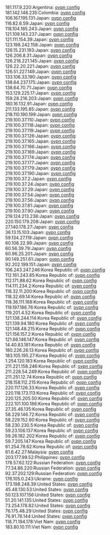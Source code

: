 181.117.9.220:Argentina: [ovpn config](vpn/181_117_9_220.ovpn)  
181.142.148.235:Colombia: [ovpn config](vpn/181_142_148_235.ovpn)  
106.167.195.131:Japan: [ovpn config](vpn/106_167_195_131.ovpn)  
116.82.6.59:Japan: [ovpn config](vpn/116_82_6_59.ovpn)  
118.104.185.243:Japan: [ovpn config](vpn/118_104_185_243.ovpn)  
121.109.143.237:Japan: [ovpn config](vpn/121_109_143_237.ovpn)  
121.111.154.39:Japan: [ovpn config](vpn/121_111_154_39.ovpn)  
123.198.242.158:Japan: [ovpn config](vpn/123_198_242_158.ovpn)  
126.15.231.193:Japan: [ovpn config](vpn/126_15_231_193.ovpn)  
126.206.8.31:Japan: [ovpn config](vpn/126_206_8_31.ovpn)  
126.218.221.145:Japan: [ovpn config](vpn/126_218_221_145.ovpn)  
126.22.20.221:Japan: [ovpn config](vpn/126_22_20_221.ovpn)  
126.51.227.149:Japan: [ovpn config](vpn/126_51_227_149.ovpn)  
133.106.33.190:Japan: [ovpn config](vpn/133_106_33_190.ovpn)  
138.64.237.175:Japan: [ovpn config](vpn/138_64_237_175.ovpn)  
138.64.70.71:Japan: [ovpn config](vpn/138_64_70_71.ovpn)  
153.129.225.17:Japan: [ovpn config](vpn/153_129_225_17.ovpn)  
159.28.216.203:Japan: [ovpn config](vpn/159_28_216_203.ovpn)  
180.16.132.91:Japan: [ovpn config](vpn/180_16_132_91.ovpn)  
211.133.195.85:Japan: [ovpn config](vpn/211_133_195_85.ovpn)  
218.110.190.199:Japan: [ovpn config](vpn/218_110_190_199.ovpn)  
219.100.37.110:Japan: [ovpn config](vpn/219_100_37_110.ovpn)  
219.100.37.118:Japan: [ovpn config](vpn/219_100_37_118.ovpn)  
219.100.37.119:Japan: [ovpn config](vpn/219_100_37_119.ovpn)  
219.100.37.126:Japan: [ovpn config](vpn/219_100_37_126.ovpn)  
219.100.37.165:Japan: [ovpn config](vpn/219_100_37_165.ovpn)  
219.100.37.166:Japan: [ovpn config](vpn/219_100_37_166.ovpn)  
219.100.37.169:Japan: [ovpn config](vpn/219_100_37_169.ovpn)  
219.100.37.174:Japan: [ovpn config](vpn/219_100_37_174.ovpn)  
219.100.37.177:Japan: [ovpn config](vpn/219_100_37_177.ovpn)  
219.100.37.179:Japan: [ovpn config](vpn/219_100_37_179.ovpn)  
219.100.37.190:Japan: [ovpn config](vpn/219_100_37_190.ovpn)  
219.100.37.2:Japan: [ovpn config](vpn/219_100_37_2.ovpn)  
219.100.37.24:Japan: [ovpn config](vpn/219_100_37_24.ovpn)  
219.100.37.29:Japan: [ovpn config](vpn/219_100_37_29.ovpn)  
219.100.37.54:Japan: [ovpn config](vpn/219_100_37_54.ovpn)  
219.100.37.56:Japan: [ovpn config](vpn/219_100_37_56.ovpn)  
219.100.37.81:Japan: [ovpn config](vpn/219_100_37_81.ovpn)  
219.100.37.90:Japan: [ovpn config](vpn/219_100_37_90.ovpn)  
219.124.213.238:Japan: [ovpn config](vpn/219_124_213_238.ovpn)  
220.150.179.208:Japan: [ovpn config](vpn/220_150_179_208.ovpn)  
27.140.178.27:Japan: [ovpn config](vpn/27_140_178_27.ovpn)  
36.13.15.103:Japan: [ovpn config](vpn/36_13_15_103.ovpn)  
59.134.27.119:Japan: [ovpn config](vpn/59_134_27_119.ovpn)  
60.108.22.99:Japan: [ovpn config](vpn/60_108_22_99.ovpn)  
60.56.39.79:Japan: [ovpn config](vpn/60_56_39_79.ovpn)  
60.96.25.201:Japan: [ovpn config](vpn/60_96_25_201.ovpn)  
90.149.251.61:Japan: [ovpn config](vpn/90_149_251_61.ovpn)  
92.202.199.151:Japan: [ovpn config](vpn/92_202_199_151.ovpn)  
106.243.247.246:Korea Republic of: [ovpn config](vpn/106_243_247_246.ovpn)  
112.161.243.85:Korea Republic of: [ovpn config](vpn/112_161_243_85.ovpn)  
112.171.88.62:Korea Republic of: [ovpn config](vpn/112_171_88_62.ovpn)  
114.111.234.2:Korea Republic of: [ovpn config](vpn/114_111_234_2.ovpn)  
118.32.11.200:Korea Republic of: [ovpn config](vpn/118_32_11_200.ovpn)  
118.32.69.14:Korea Republic of: [ovpn config](vpn/118_32_69_14.ovpn)  
118.36.111.168:Korea Republic of: [ovpn config](vpn/118_36_111_168.ovpn)  
119.197.186.76:Korea Republic of: [ovpn config](vpn/119_197_186_76.ovpn)  
119.201.4.52:Korea Republic of: [ovpn config](vpn/119_201_4_52.ovpn)  
121.138.244.114:Korea Republic of: [ovpn config](vpn/121_138_244_114.ovpn)  
121.139.94.180:Korea Republic of: [ovpn config](vpn/121_139_94_180.ovpn)  
121.148.48.215:Korea Republic of: [ovpn config](vpn/121_148_48_215.ovpn)  
121.156.157.2:Korea Republic of: [ovpn config](vpn/121_156_157_2.ovpn)  
121.66.146.147:Korea Republic of: [ovpn config](vpn/121_66_146_147.ovpn)  
14.40.83.181:Korea Republic of: [ovpn config](vpn/14_40_83_181.ovpn)  
180.226.26.13:Korea Republic of: [ovpn config](vpn/180_226_26_13.ovpn)  
183.105.195.27:Korea Republic of: [ovpn config](vpn/183_105_195_27.ovpn)  
1.254.120.183:Korea Republic of: [ovpn config](vpn/1_254_120_183.ovpn)  
211.221.158.246:Korea Republic of: [ovpn config](vpn/211_221_158_246.ovpn)  
211.228.54.249:Korea Republic of: [ovpn config](vpn/211_228_54_249.ovpn)  
211.251.12.74:Korea Republic of: [ovpn config](vpn/211_251_12_74.ovpn)  
218.158.112.215:Korea Republic of: [ovpn config](vpn/218_158_112_215.ovpn)  
220.117.126.33:Korea Republic of: [ovpn config](vpn/220_117_126_33.ovpn)  
220.118.173.113:Korea Republic of: [ovpn config](vpn/220_118_173_113.ovpn)  
220.125.205.50:Korea Republic of: [ovpn config](vpn/220_125_205_50.ovpn)  
222.101.100.186:Korea Republic of: [ovpn config](vpn/222_101_100_186.ovpn)  
27.35.46.135:Korea Republic of: [ovpn config](vpn/27_35_46_135.ovpn)  
58.229.146.72:Korea Republic of: [ovpn config](vpn/58_229_146_72.ovpn)  
58.229.152.60:Korea Republic of: [ovpn config](vpn/58_229_152_60.ovpn)  
58.230.230.5:Korea Republic of: [ovpn config](vpn/58_230_230_5.ovpn)  
59.23.106.137:Korea Republic of: [ovpn config](vpn/59_23_106_137.ovpn)  
59.26.182.202:Korea Republic of: [ovpn config](vpn/59_26_182_202.ovpn)  
59.7.205.147:Korea Republic of: [ovpn config](vpn/59_7_205_147.ovpn)  
61.254.78.62:Korea Republic of: [ovpn config](vpn/61_254_78_62.ovpn)  
61.6.42.27:Malaysia: [ovpn config](vpn/61_6_42_27.ovpn)  
203.177.99.52:Philippines: [ovpn config](vpn/203_177_99_52.ovpn)  
178.57.62.122:Russian Federation: [ovpn config](vpn/178_57_62_122.ovpn)  
77.34.86.220:Russian Federation: [ovpn config](vpn/77_34_86_220.ovpn)  
92.37.202.129:Russian Federation: [ovpn config](vpn/92_37_202_129.ovpn)  
176.105.0.243:Ukraine: [ovpn config](vpn/176_105_0_243.ovpn)  
173.198.248.39:United States: [ovpn config](vpn/173_198_248_39.ovpn)  
45.48.130.53:United States: [ovpn config](vpn/45_48_130_53.ovpn)  
50.123.107.156:United States: [ovpn config](vpn/50_123_107_156.ovpn)  
51.20.141.135:United States: [ovpn config](vpn/51_20_141_135.ovpn)  
73.254.178.82:United States: [ovpn config](vpn/73_254_178_82.ovpn)  
76.175.48.29:United States: [ovpn config](vpn/76_175_48_29.ovpn)  
76.91.76.144:United States: [ovpn config](vpn/76_91_76_144.ovpn)  
118.71.194.178:Viet Nam: [ovpn config](vpn/118_71_194_178.ovpn)  
183.80.10.111:Viet Nam: [ovpn config](vpn/183_80_10_111.ovpn)  
